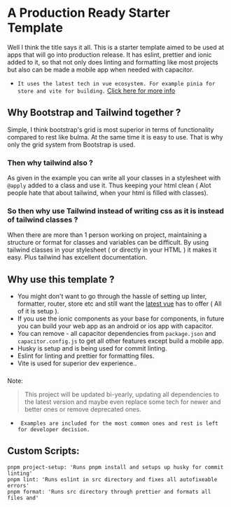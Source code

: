 # A Production Ready Starter Template

Well I think the title says it all. This is a starter template aimed to be used at apps that will go into production release. It has eslint, prettier and ionic added to it, so that not only does linting and formatting like most projects but also can be made a mobile app when needed with capacitor.

-   `It uses the latest tech in vue ecosystem. For example pinia for store and vite for building.` [Click here for more info](https://twitter.com/youyuxi/status/1464058813649088516?lang=en)

## Why Bootstrap and Tailwind together ?

Simple, I think bootstrap's grid is most superior in terms of functionality compared to rest like bulma. At the same time it is easy to use. That is why only the grid system from Bootstrap is used.

### Then why tailwind also ?

As given in the example you can write all your classes in a stylesheet with `@apply` added to a class and use it. Thus keeping your html clean ( Alot people hate that about tailwind, when your html is filled with classes).

### So then why use Tailwind instead of writing css as it is instead of tailwind classes ?

When there are more than 1 person working on project, maintaining a structure or format for classes and variables can be difficult. By using tailwind classes in your stylesheet ( or directly in your HTML ) it makes it easy. Plus tailwind has excellent documentation.

## Why use this template ?

-   You might don't want to go through the hassle of setting up linter, formatter, router, store etc and still want the [latest vue](https://twitter.com/youyuxi/status/1464058813649088516?lang=en) has to offer ( All of it is setup ).
-   If you use the ionic components as your base for components, in future you can build your web app as an android or ios app with capacitor.
-   You can remove - all capacitor dependencies from `package.json` and `capacitor.config.js` to get all other features except build a mobile app.
-   Husky is setup and is being used for commit linting.
-   Eslint for linting and prettier for formatting files.
-   Vite is used for superior dev experience..

###

Note:

> This project will be updated bi-yearly, updating all dependencies to the latest version and maybe even replace some tech for newer and better ones or remove deprecated ones.

-   ` Examples are included for the most common ones and rest is left for developer decision.`

## Custom Scripts:

```
pnpm project-setup: 'Runs pnpm install and setups up husky for commit linting'
pnpm lint: 'Runs eslint in src directory and fixes all autofixeable errors'
pnpm format: 'Runs src directory through prettier and formats all files and'
```
